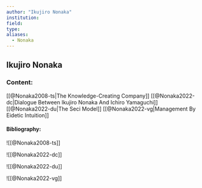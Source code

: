 ```yaml
---
author: "Ikujiro Nonaka"
institution:
field:
type:
aliases:
  - Nonaka
---
```


## Ikujiro Nonaka

### Content:
[[@Nonaka2008-ts|The Knowledge-Creating Company]]
[[@Nonaka2022-dc|Dialogue Between Ikujiro Nonaka And Ichiro Yamaguchi]]
[[@Nonaka2022-du|The Seci Model]]
[[@Nonaka2022-vg|Management By Eidetic Intuition]]

#### Bibliography:

![[@Nonaka2008-ts]]

![[@Nonaka2022-dc]]

![[@Nonaka2022-du]]

![[@Nonaka2022-vg]]